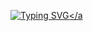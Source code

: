 <a  href="https://git.io/typing-svg"><img src="https://readme-typing-svg.herokuapp.com?center=true&color=F70000&lines=Hello+and+welcome+to+my+GitHub+profile!;My+name+is+Alexander+Pavlov;" alt="Typing SVG" /></a
